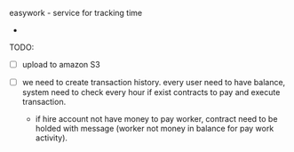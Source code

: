 easywork - service for tracking time

-

TODO:
* [ ] upload to amazon S3
* [ ] we need to create transaction history. every user need to have balance, system need to check every hour if exist contracts to pay and execute transaction.

  * if hire account not have money to pay worker, contract need to be holded with message (worker not money in balance for pay work activity).

    



